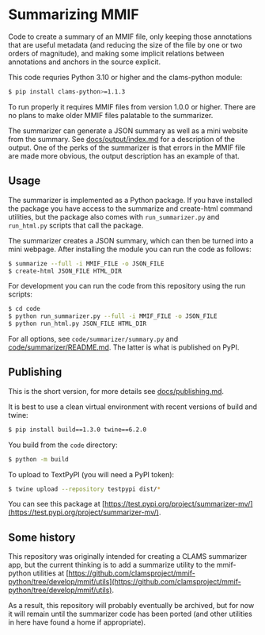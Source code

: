 # Summarizing MMIF

Code to create a summary of an MMIF file, only keeping those annotations that are useful metadata (and reducing the size of the file by one or two orders of magnitude), and making some implicit relations between annotations and anchors in the source explicit.

This code requries Python 3.10 or higher and the clams-python module:

```bash
$ pip install clams-python>=1.1.3
```

To run properly it requires MMIF files from version 1.0.0 or higher. There are no plans to make older MMIF files palatable to the summarizer.

The summarizer can generate a JSON summary as well as a mini website from the summary. See [docs/output/index.md](docs/output/index.md) for a description of the output. One of the perks of the summarizer is that errors in the MMIF file are made more obvious, the output description has an example of that. 



## Usage

The summarizer is implemented as a Python package. If you have installed the package you have access to the summarize and create-html command utilities, but the package also comes with `run_summarizer.py` and `run_html.py` scripts that call the package.

The summarizer creates a JSON summary, which can then be turned into a mini webpage. After installing the module you can run the code as follows:

```bash
$ summarize --full -i MMIF_FILE -o JSON_FILE
$ create-html JSON_FILE HTML_DIR
```

For development you can run the code from this repository using the run scripts:

```bash
$ cd code
$ python run_summarizer.py --full -i MMIF_FILE -o JSON_FILE
$ python run_html.py JSON_FILE HTML_DIR
```


For all options, see `code/summarizer/summary.py` and [code/summarizer/README.md](code/summarizer/README.md). The latter is what is published on PyPI.


## Publishing

This is the short version, for more details see [docs/publishing.md](docs/publishing.md).

It is best to use a clean virtual environment with recent versions of build and twine:

```bash
$ pip install build==1.3.0 twine==6.2.0
```

You build from the `code` directory:

```bash
$ python -m build
```

To upload to TextPyPI (you will need a PyPI token):

```bash
$ twine upload --repository testpypi dist/*
```

You can see this package at [https://test.pypi.org/project/summarizer-mv/](https://test.pypi.org/project/summarizer-mv/).


## Some history

This repository was originally intended for creating a CLAMS summarizer app, but the current thinking is to add a summarize utility to the mmif-python utilities at [https://github.com/clamsproject/mmif-python/tree/develop/mmif/utils](https://github.com/clamsproject/mmif-python/tree/develop/mmif/utils).

As a result, this repository will probably eventually be archived, but for now it will remain until the summarizer code has been ported (and other utilities in here have found a home if appropriate).
